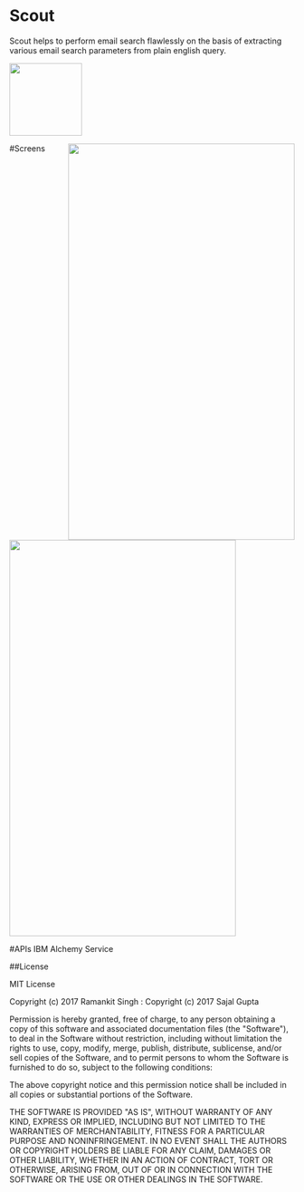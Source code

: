 # Scout
Scout helps to perform email search flawlessly on the basis of extracting various email search parameters from plain english query.

<img src="https://github.com/webianks/scout/blob/master/app/src/main/res/mipmap-xxxhdpi/ic_launcher.png" height="128" width="128" >

#Screens
<img src="" align="right" height="700" width="400" >
<img src=""  height="700" width="400" >

#APIs
IBM Alchemy Service 


##License

MIT License

Copyright (c) 2017 Ramankit Singh : Copyright (c) 2017 Sajal Gupta

Permission is hereby granted, free of charge, to any person obtaining a copy
of this software and associated documentation files (the "Software"), to deal
in the Software without restriction, including without limitation the rights
to use, copy, modify, merge, publish, distribute, sublicense, and/or sell
copies of the Software, and to permit persons to whom the Software is
furnished to do so, subject to the following conditions:

The above copyright notice and this permission notice shall be included in all
copies or substantial portions of the Software.

THE SOFTWARE IS PROVIDED "AS IS", WITHOUT WARRANTY OF ANY KIND, EXPRESS OR
IMPLIED, INCLUDING BUT NOT LIMITED TO THE WARRANTIES OF MERCHANTABILITY,
FITNESS FOR A PARTICULAR PURPOSE AND NONINFRINGEMENT. IN NO EVENT SHALL THE
AUTHORS OR COPYRIGHT HOLDERS BE LIABLE FOR ANY CLAIM, DAMAGES OR OTHER
LIABILITY, WHETHER IN AN ACTION OF CONTRACT, TORT OR OTHERWISE, ARISING FROM,
OUT OF OR IN CONNECTION WITH THE SOFTWARE OR THE USE OR OTHER DEALINGS IN THE
SOFTWARE.
